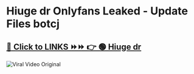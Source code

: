 
 # Hiuge dr Onlyfans Leaked - Update Files botcj

## <h2><a href="https://clipsfans.com/Hiuge_dr&ref=git">🔗 Click to LINKS ⏩⏩ 👉 🟢 Hiuge dr </a></h2>

<a href="https://clipsfans.com/Hiuge_dr&ref=git" rel="nofollow" data-target="animated-image.originalLink"><img src="https://i.ibb.co.com/xMMVF88/686577567.gif" alt="Viral Video Original" style="max-width: 100%; display: inline-block;" data-target="animated-image.originalImage"></a>

